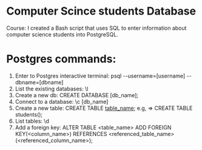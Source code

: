 # Computer Scince students Database
Course: I created a Bash script that uses SQL to enter information about computer science students into PostgreSQL.

# Postgres commands:
1. Enter to Postgres interactive terminal: psql --username=[username] --dbname=[dbname]
2. List the existing databases: \l
3. Create a new db: CREATE DATABASE [db_name];
4. Connect to a database: \c [db_name]
5. Create a new table: CREATE TABLE [table_name](); e.g, => CREATE TABLE students();
6. List tables: \d
7. Add a foreign key: ALTER TABLE <table_name> ADD FOREIGN KEY(<column_name>) REFERENCES <referenced_table_name>(<referenced_column_name>);



